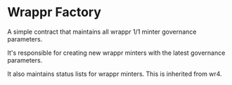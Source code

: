# Wrappr Factory

A simple contract that maintains all wrappr 1/1 minter governance parameters.

It's responsible for creating new wrappr minters with the latest governance parameters.

It also maintains status lists for wrappr minters. This is inherited from wr4.
